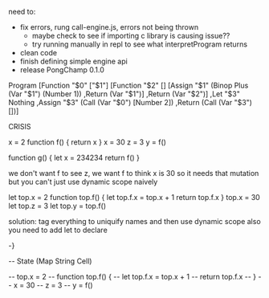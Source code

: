 need to:
* fix errors, rung call-engine.js, errors not being thrown
    * maybe check to see if importing c library is causing issue??
    * try running manually in repl to see what interpretProgram returns
* clean code
* finish defining simple engine api
* release PongChamp 0.1.0


Program 
[Function "$0" ["$1"]
    [Function "$2" [] 
        [Assign "$1" (Binop Plus (Var "$1") (Number 1))
        ,Return (Var "$1")]
        ,Return (Var "$2")]
,Let "$3" Nothing
,Assign "$3" (Call (Var "$0") [Number 2])
,Return (Call (Var "$3") [])]


CRISIS

x = 2
function f() {
    return x
}
x = 30
z = 3
y = f()

function g() {
    let x = 234234
    return f()
}





we don't want f to see z, we want f to think x is 30 so it needs that mutation
but you can't just use dynamic scope naively

let top.x = 2
function top.f() {
    let top.f.x = top.x + 1
    return top.f.x
}
top.x = 30
let top.z = 3
let top.y = top.f()

solution: tag everything to uniquify names and then use dynamic scope
also you need to add let to declare

-}

-- State (Map String Cell)

-- top.x = 2
-- function top.f() {
--     let top.f.x = top.x + 1
--     return top.f.x
-- }
-- x = 30
-- z = 3
-- y = f()
